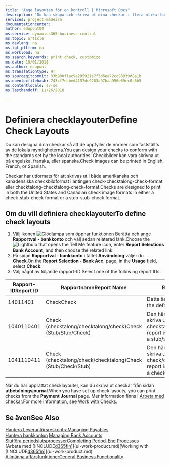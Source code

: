 ```yaml
---
title: "Ange layouten för en kontroll | Microsoft Docs"
description: "Du kan skapa och skriva ut dina checkar i flera olika format i överensstämmelse med standarder."
services: project-madeira
documentationcenter: 
author: edupont04
ms.service: dynamics365-business-central
ms.topic: article
ms.devlang: na
ms.tgt_pltfrm: na
ms.workload: na
ms.search.keywords: print check, customize
ms.date: 10/01/2018
ms.author: edupont
ms.translationtype: HT
ms.sourcegitcommit: 33b900f1ac9e295921e7f3d6ea72cc93939d8a1b
ms.openlocfilehash: 743cf7ecbed4157dc9283a97baa956e69ec0c6b5
ms.contentlocale: sv-se
ms.lasthandoff: 11/26/2018

---
```

# <a name="define-check-layouts"></a><span data-ttu-id="11005-103">Definiera checklayouter</span><span class="sxs-lookup"><span data-stu-id="11005-103">Define Check Layouts</span></span>
<span data-ttu-id="11005-104">Du kan designa dina checkar så att de uppfyller de normer som fastställts av de lokala myndigheterna.</span><span class="sxs-lookup"><span data-stu-id="11005-104">You can design your checks to conform with the standards set by the local authorities.</span></span> <span data-ttu-id="11005-105">Checkbilder kan vara skrivna ut på engelska, franska, eller spanska.</span><span class="sxs-lookup"><span data-stu-id="11005-105">Check images can be printed in English, French, or Spanish.</span></span>

<span data-ttu-id="11005-106">Checkar har utformats för att skrivas ut i både amerikanska och kanadensiska checkbildformat i antingen check-checktalong-check-format eller checktalong-checktalong-check-format.</span><span class="sxs-lookup"><span data-stu-id="11005-106">Checks are designed to print in both the United States and Canadian check image formats in either a check-stub-check format or a stub-stub-check format.</span></span>

## <a name="to-define-check-layouts"></a><span data-ttu-id="11005-107">Om du vill definiera checklayouter</span><span class="sxs-lookup"><span data-stu-id="11005-107">To define check layouts</span></span>
1. <span data-ttu-id="11005-108">Välj ikonen ![Glödlampa som öppnar funktionen Berätta](media/ui-search/search_small.png "Berätta vad du vill göra") och ange **Rapportval - bankkonto** och välj sedan relaterad länk.</span><span class="sxs-lookup"><span data-stu-id="11005-108">Choose the ![Lightbulb that opens the Tell Me feature](media/ui-search/search_small.png "Tell me what you want to do") icon, enter **Report Selections Bank Account**, and then choose the related link.</span></span>
2. <span data-ttu-id="11005-109">På sidan **Rapportval - bankkonto** i fältet **Användning** väljer du **Check**.</span><span class="sxs-lookup"><span data-stu-id="11005-109">On the **Report Selection - Bank Acc.** page, in the **Usage** field, select **Check**.</span></span>
3. <span data-ttu-id="11005-110">Välj något av följande rapport-ID:</span><span class="sxs-lookup"><span data-stu-id="11005-110">Select one of the following report IDs.</span></span>

| <span data-ttu-id="11005-111">Rapport-ID</span><span class="sxs-lookup"><span data-stu-id="11005-111">Report ID</span></span> | <span data-ttu-id="11005-112">Rapportnamn</span><span class="sxs-lookup"><span data-stu-id="11005-112">Report Name</span></span> | <span data-ttu-id="11005-113">Beskrivning</span><span class="sxs-lookup"><span data-stu-id="11005-113">Description</span></span> |
| --- | --- | --- |
| <span data-ttu-id="11005-114">1401</span><span class="sxs-lookup"><span data-stu-id="11005-114">1401</span></span> |<span data-ttu-id="11005-115">Check</span><span class="sxs-lookup"><span data-stu-id="11005-115">Check</span></span> |<span data-ttu-id="11005-116">Detta är standardrapporten.</span><span class="sxs-lookup"><span data-stu-id="11005-116">This is the default report.</span></span> |
| <span data-ttu-id="11005-117">10401</span><span class="sxs-lookup"><span data-stu-id="11005-117">10401</span></span> |<span data-ttu-id="11005-118">Check (checktalong/checktalong/check)</span><span class="sxs-lookup"><span data-stu-id="11005-118">Check (Stub/Stub/Check)</span></span> |<span data-ttu-id="11005-119">Den här rapporten är utformad för att skriva ut checkar i formatet checktalong/checktalong/check.</span><span class="sxs-lookup"><span data-stu-id="11005-119">This report is designed to print checks in a stub/stub/check format.</span></span> |
| <span data-ttu-id="11005-120">10411</span><span class="sxs-lookup"><span data-stu-id="11005-120">10411</span></span> |<span data-ttu-id="11005-121">Check (checktalong/check/checktalong)</span><span class="sxs-lookup"><span data-stu-id="11005-121">Check (Stub/Check/Stub)</span></span> |<span data-ttu-id="11005-122">Den här rapporten är utformad för att skriva ut checkar i formatet check/checktalong/check.</span><span class="sxs-lookup"><span data-stu-id="11005-122">This report is designed to print checks in a check/stub/check format.</span></span> |

<span data-ttu-id="11005-123">När du har upprättat checklayouter, kan du skriva ut checkar från sidan **utbetalningsjournal**.</span><span class="sxs-lookup"><span data-stu-id="11005-123">When you have set up check layouts, you can print checks from the **Payment Journal** page.</span></span> <span data-ttu-id="11005-124">Mer information finns i [Arbeta med checkar](payables-how-work-checks.md).</span><span class="sxs-lookup"><span data-stu-id="11005-124">For more information, see [Work with Checks](payables-how-work-checks.md).</span></span>

## <a name="see-also"></a><span data-ttu-id="11005-125">Se även</span><span class="sxs-lookup"><span data-stu-id="11005-125">See Also</span></span>
[<span data-ttu-id="11005-126">Hantera Leverantörsreskontra</span><span class="sxs-lookup"><span data-stu-id="11005-126">Managing Payables</span></span>](payables-manage-payables.md)  
<span data-ttu-id="11005-127">[Hantera bankkonton](bank-manage-bank-accounts.md) </span><span class="sxs-lookup"><span data-stu-id="11005-127">[Managing Bank Accounts](bank-manage-bank-accounts.md) </span></span>  
[<span data-ttu-id="11005-128">Slutföra periodslutsprocesser</span><span class="sxs-lookup"><span data-stu-id="11005-128">Completing Period-End Processes</span></span>](year-how-complete-period-end-processes.md)  
<span data-ttu-id="11005-129">[Arbeta med [!INCLUDE[d365fin](includes/d365fin_md.md)]](ui-work-product.md)</span><span class="sxs-lookup"><span data-stu-id="11005-129">[Working with [!INCLUDE[d365fin](includes/d365fin_md.md)]](ui-work-product.md)</span></span>  
[<span data-ttu-id="11005-130">Allmänna affärsfunktioner</span><span class="sxs-lookup"><span data-stu-id="11005-130">General Business Functionality</span></span>](ui-across-business-areas.md)

